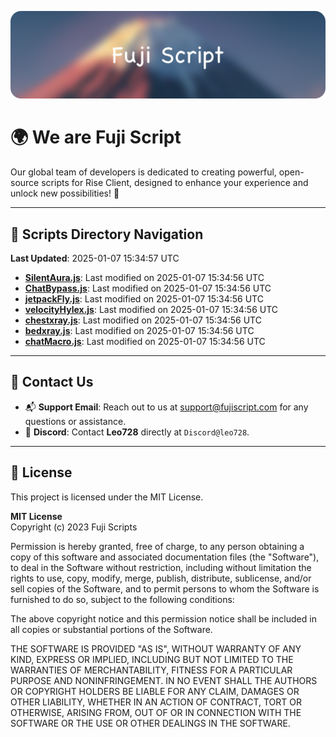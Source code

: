 ![Banner](.github/b.webp)

# 🌍 **We are Fuji Script**

Our global team of developers is dedicated to creating powerful, open-source scripts for Rise Client, designed to enhance your experience and unlock new possibilities! 🌟

---
<!-- SCRIPTS_NAVIGATION_START -->
## 📂 **Scripts Directory Navigation**

**Last Updated**: 2025-01-07 15:34:57 UTC

- **[SilentAura.js](scripts/SilentAura.js)**: Last modified on 2025-01-07 15:34:56 UTC
- **[ChatBypass.js](scripts/ChatBypass.js)**: Last modified on 2025-01-07 15:34:56 UTC
- **[jetpackFly.js](scripts/jetpackFly.js)**: Last modified on 2025-01-07 15:34:56 UTC
- **[velocityHylex.js](scripts/velocityHylex.js)**: Last modified on 2025-01-07 15:34:56 UTC
- **[chestxray.js](scripts/chestxray.js)**: Last modified on 2025-01-07 15:34:56 UTC
- **[bedxray.js](scripts/bedxray.js)**: Last modified on 2025-01-07 15:34:56 UTC
- **[chatMacro.js](scripts/chatMacro.js)**: Last modified on 2025-01-07 15:34:56 UTC

<!-- SCRIPTS_NAVIGATION_END -->

---

## 💬 **Contact Us**  
- 📬 **Support Email**: Reach out to us at [support@fujiscript.com](mailto:support@fujiscript.com) for any questions or assistance.  
- 💬 **Discord**: Contact **Leo728** directly at `Discord@leo728`.

---

## 📜 **License**

This project is licensed under the MIT License.  

**MIT License**  
Copyright (c) 2023 Fuji Scripts  

Permission is hereby granted, free of charge, to any person obtaining a copy of this software and associated documentation files (the "Software"), to deal in the Software without restriction, including without limitation the rights to use, copy, modify, merge, publish, distribute, sublicense, and/or sell copies of the Software, and to permit persons to whom the Software is furnished to do so, subject to the following conditions:  

The above copyright notice and this permission notice shall be included in all copies or substantial portions of the Software.  

THE SOFTWARE IS PROVIDED "AS IS", WITHOUT WARRANTY OF ANY KIND, EXPRESS OR IMPLIED, INCLUDING BUT NOT LIMITED TO THE WARRANTIES OF MERCHANTABILITY, FITNESS FOR A PARTICULAR PURPOSE AND NONINFRINGEMENT. IN NO EVENT SHALL THE AUTHORS OR COPYRIGHT HOLDERS BE LIABLE FOR ANY CLAIM, DAMAGES OR OTHER LIABILITY, WHETHER IN AN ACTION OF CONTRACT, TORT OR OTHERWISE, ARISING FROM, OUT OF OR IN CONNECTION WITH THE SOFTWARE OR THE USE OR OTHER DEALINGS IN THE SOFTWARE.  
